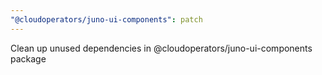 ```yaml
---
"@cloudoperators/juno-ui-components": patch
---
```


Clean up unused dependencies in @cloudoperators/juno-ui-components package
